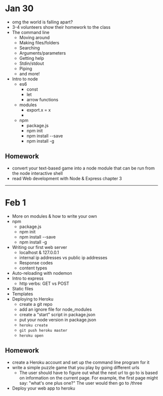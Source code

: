 # Jan 30

* omg the world is falling apart?
* 3-4 volunteers show their homework to the class
* The command line
	* Moving around
	* Making files/folders
	* Searching
	* Arguments/parameters
	* Getting help
	* Stdin/stdout
	* Piping
	* and more!
* Intro to node
	* es6
		* const
		* let
		* arrow functions
	* modules
		* export.x = x
		* 
	* npm
		* package.js
		* npm init
		* npm install --save
		* npm install -g

		
## Homework
* convert your text-based game into a node module that can be run from the node interactive shell
* read Web development with Node & Express chapter 3

-----

# Feb 1
* More on modules & how to write your own
* npm
	* package.js
	* npm init
	* npm install --save
	* npm install -g
* Writing our first web server
	* localhost & 127.0.0.1
	* internal ip addresses vs public ip addresses
	* Response codes
	* content types
* Auto-reloading with nodemon
* Intro to express
	* http verbs: GET vs POST
* Static files
* Templates
* Deploying to Heroku
	* create a git repo
	* add an ignore file for node_modules
	* create a "start" script in package.json
	* put your node version in package.json
	* ```heroku create```
	* ```git push heroku master```
	* ```heroku open```

## Homework
* create a Heroku account and set up the command line program for it
* write a simple puzzle game that you play by going different urls
	* The user should have to figure out what the next url to go to is based on information on the current page. For example, the first page might say: "what's one plus one?" The user would then go to /three
* Deploy your web app to heroku
